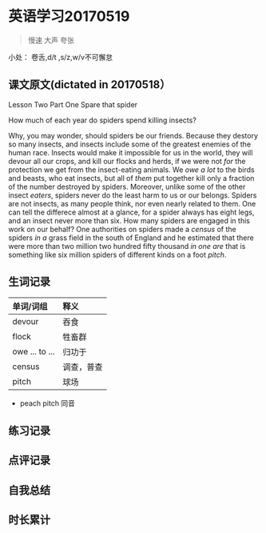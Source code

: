 # 英语学习20170519

> 慢速 大声 夸张

小处： 卷舌,d/t ,s/z,w/v不可懈怠

## 课文原文(dictated in 20170518）

Lesson Two  Part One  Spare that spider

How much of each year do spiders spend killing insects?

Why, you may wonder, should spiders be our friends.
Because they destory so many insects, and insects include some of the greatest enemies of the human race.
Insects would make it impossible for us in the world, they will devour all our crops, and kill our flocks and herds, if we were not _for_ the protection we get from the insect-eating animals.
We _owe a lot_ to the birds and beasts, who eat insects, but all of _them_ put together kill only a fraction of the number destroyed by spiders.
Moreover, unlike some of the other insect _eaters_, spiders never do the least harm to us or our belongs.
Spiders are not insects, as many people think, nor even nearly related to them.
One can tell the differece almost at a glance, for a spider always has eight legs, and an insect never more than six.
How many spiders are engaged in this work on our behalf?
One authorities on spiders made a _census_ of the spiders _in a_  grass field in the south of England and he estimated that there were more than two million two hundred fifty thousand _in one are_ that is something like six million spiders of different kinds on a foot _pitch_.


## 生词记录
| 单词/词组 | 释义  |
| :-----| :------|
| devour | 吞食|
| flock | 牲畜群 |
| owe ... to ... | 归功于 |
| census | 调查，普查 |
| pitch | 球场 |

* peach  pitch 同音

## 练习记录

## 点评记录
  
## 自我总结

## 时长累计
